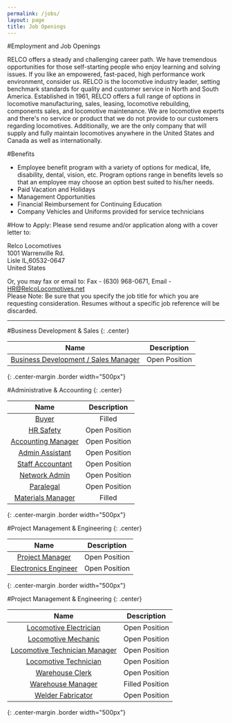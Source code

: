 ```yaml
---
permalink: /jobs/
layout: page
title: Job Openings
---
```

#Employment and Job Openings

RELCO offers a steady and challenging career path. We have tremendous opportunities for those self-starting people who enjoy learning and solving issues.  If you like an empowered, fast-paced, high performance work environment, consider us.
RELCO is the locomotive industry leader, setting benchmark standards for quality and customer service in North and South America. Established in 1961, RELCO offers a full range of options in locomotive manufacturing, sales, leasing, locomotive rebuilding, components sales, and locomotive maintenance.  We are locomotive experts and there's no service or product that we do not provide to our customers regarding locomotives.  Additionally, we are the only company that will supply and fully maintain locomotives anywhere in the United States and Canada as well as internationally.

#Benefits

 * Employee benefit program with a variety of options for medical, life, disability, dental, vision, etc. Program options range in benefits levels so that an employee may choose an option best suited to his/her needs.
 * Paid Vacation and Holidays
 * Management Opportunities
 * Financial Reimbursement for Continuing Education
 * Company Vehicles and Uniforms provided for service technicians

#How to Apply:
Please send resume and/or application along with a cover letter to:  

Relco Locomotives  
1001 Warrenville Rd.  
Lisle IL,60532-0647  
United States  

Or, you may fax or email to: Fax - (630) 968-0671, Email - HR@RelcoLocomotives.net  
Please Note:  Be sure that you specify the job title for which you are requesting consideration.  Resumes without a specific job reference will be discarded.

---

#Business Development & Sales
{: .center}

|                              Name                              |  Description  |
|:--------------------------------------------------------------:|:-------------:|
| [Business Development / Sales Manager]({{site.baseurl}}/pdf/Sales_Manager.pdf) | Open Position |
{: .center-margin .border width="500px"}



#Administrative & Accounting
{: .center}

|                              Name                              |  Description  |
|:--------------------------------------------------------------:|:-------------:|
| [Buyer]({{site.baseurl}}/pdf/Buyer.pdf) | Filled |
| [HR Safety]({{site.baseurl}}/pdf/HR_Safety.pdf) | Open Position |
| [Accounting Manager]({{site.baseurl}}/pdf/Accounting_Manager.pdf) | Open Position |
| [Admin Assistant]({{site.baseurl}}/pdf/Administrative_Assistant.pdf) | Open Position |
| [Staff Accountant]({{site.baseurl}}/pdf/Staff_Accountant.pdf) | Open Position |
| [Network Admin]({{site.baseurl}}/pdf/Network_Admin.pdf) | Open Position |
| [Paralegal]({{site.baseurl}}/pdf/Paralegal.pdf) | Open Position |
| [Materials Manager]({{site.baseurl}}/pdf/Materials_Manager_Job.pdf) | Filled |
{: .center-margin .border width="500px"}

#Project Management & Engineering
{: .center}

|                              Name                              |  Description  |
|:--------------------------------------------------------------:|:-------------:|
| [Project Manager]({{site.baseurl}}/pdf/Project_Manager.pdf) | Open Position |
| [Electronics Engineer]({{site.baseurl}}/pdf/Electronic_s_Engineer.pdf) | Open Position |
{: .center-margin .border width="500px"}

#Project Management & Engineering
{: .center}

|                              Name                              |  Description  |
|:--------------------------------------------------------------:|:-------------:|
| [Locomotive Electrician]({{site.baseurl}}/pdf/Locomotive_Electrician.pdf) | Open Position |
| [Locomotive Mechanic]({{site.baseurl}}/pdf/Locomotive_Mechanic.pdf) | Open Position |
| [Locomotive Technician Manager]({{site.baseurl}}/pdf/Locomotive_Technician_Manager.pdf) | Open Position |
| [Locomotive Technician]({{site.baseurl}}/pdf/Locomotive_Technician.pdf) | Open Position |
| [Warehouse Clerk]({{site.baseurl}}/pdf/Warehouse_Clerk.pdf) | Open Position |
| [Warehouse Manager]({{site.baseurl}}/pdf/Warehouse_Manager.pdf) | Filled Position |
| [Welder Fabricator]({{site.baseurl}}/pdf/Welder_-_Fabricator.pdf) | Open Position |
{: .center-margin .border width="500px"}

